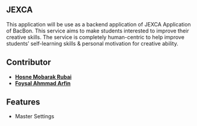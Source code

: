 ## JEXCA  

This application will be use as a backend application of JEXCA Application of BacBon. This service aims to make students interested to improve their creative skills. The service is completely human-centric to help improve students’ self-learning skills & personal motivation for creative ability.

## Contributor

- **[Hosne Mobarak Rubai](https://github.com/hmrubai/)**
- **[Foysal Ahmmad Arfin](https://github.com/arfin-foysal/)**

## Features

- Master Settings
